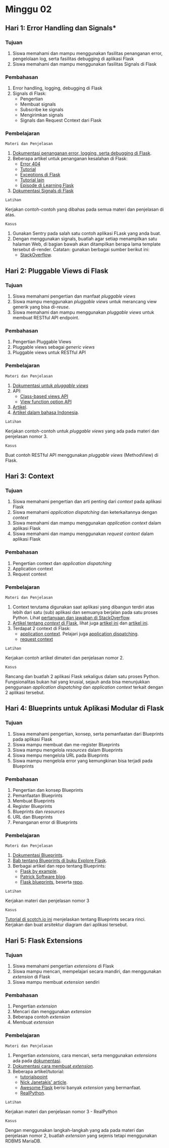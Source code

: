# Minggu 02

## Hari 1: Error Handling dan Signals*

### Tujuan

1. Siswa memahami dan mampu menggunakan fasilitas penanganan error, pengelolaan log, serta fasilitas
   debugging di aplikasi Flask
2. Siswa memahami dan mampu menggunakan fasilitas Signals di Flask

### Pembahasan

1. Error handling, logging, debugging di Flask
2. Signals di Flask:
    * Pengertian
    * Membuat signals
    * Subscribe ke signals
    * Mengirimkan signals
    * Signals dan Request Ccntext dari Flask

### Pembelajaran

```
Materi dan Penjelasan
```

1. [Dokumentasi penanganan error, logging, serta debugging di Flask](https://flask.palletsprojects.com/en/1.1.x/errorhandling/). 
2. Beberapa artikel untuk penanganan kesalahan di Flask:
    * [Error 404](https://www.geeksforgeeks.org/python-404-error-handling-in-flask/)
    * [Tutorial](https://blog.miguelgrinberg.com/post/the-flask-mega-tutorial-part-vii-error-handling)
    * [Exceptions di Flask](https://opensource.com/article/17/3/python-flask-exceptions)
    * [Tutorial lain](https://pythonprogramming.net/flask-error-handling-basics/)
    * [Episode di Learning Flask](https://pythonise.com/feed/flask/flask-error-handling)
3. [Dokumentasi Signals di Flask](https://flask.palletsprojects.com/en/1.1.x/signals/)

```
Latihan
```

Kerjakan contoh-contoh yang dibahas pada semua materi dan penjelasan di atas.


```
Kasus
```

1. Gunakan Sentry pada salah satu contoh aplikasi FLask yang anda buat. 
2. Dengan menggunakan signals, buatlah agar setiap menampilkan satu halaman Web, di bagian bawah
akan ditampilkan berapa lama template tersebut di-render. Catatan: gunakan berbagai sumber berikut
ini:
    * [StackOverflow](https://stackoverflow.com/questions/12273889/calculate-execution-time-for-every-page-in-pythons-flask).

## Hari 2:  Pluggable Views di Flask

### Tujuan

1. Siswa memahami pengertian dan manfaat *pluggable views*
2. Siswa mampu menggunakan *pluggable views* untuk merancang view generik yang bisa di-*reuse*.
3. Siswa memahami dan mampu menggunakan *pluggable views* untuk membuat RESTful API endpoint.

### Pembahasan

1. Pengertian Pluggable Views
2. Pluggable views sebagai *generic views*
3. Pluggable views untuk RESTful API

### Pembelajaran

```
Materi dan Penjelasan
```

1. [Dokumentasi untuk *pluggable views*](https://flask.palletsprojects.com/en/1.1.x/views/)
2. API:
    * [Class-based views API](https://flask.palletsprojects.com/en/1.1.x/api/?highlight=pluggable%20views#class-based-views) 
    * [View function option API](https://flask.palletsprojects.com/en/1.1.x/api/#view-function-options)
3. [Artikel](https://damyanon.net/post/flask-series-views/).
4. [Artikel dalam bahasa Indonesia](https://code.tutsplus.com/id/tutorials/building-restful-apis-with-flask-diy--cms-26625).

```
Latihan
```

Kerjakan contoh-contoh untuk *pluggable views* yang ada pada materi dan penjelasan nomor 3.

```
Kasus
```

Buat contoh RESTful API menggunakan *pluggable views* (MethodView) di Flask. 

## Hari 3: Context

### Tujuan

1. Siswa memahami pengertian dan arti penting dari *context* pada aplikasi Flask
2. Siswa memahami *application dispatching* dan keterkaitannya dengan *context*
3. Siswa memahami dan mampu menggunakan *application context* dalam aplikasi Flask
4. Siswa memahami dan mampu menggunakan *request context* dalam aplikasi Flask

### Pembahasan

1. Pengertian context dan *application dispatching*
2. Application context
3. Request context

### Pembelajaran

```
Materi dan Penjelasan
```

1. Context terutama digunakan saat aplikasi yang dibangun terdiri atas lebih dari satu (sub) aplikasi dan semuanya berjalan pada satu proses Python. Lihat [pertanyaan dan jawaban di StackOverflow](https://stackoverflow.com/questions/20036520/what-is-the-purpose-of-flasks-context-stacks).
2. [Artikel tentang *context* di Flask](http://kronosapiens.github.io/blog/2014/08/14/understanding-contexts-in-flask.html), lihat juga [artikel ini](https://overiq.com/flask-101/contexts-in-flask/) dan [artikel ini](https://hackingandslacking.com/demystifying-flasks-application-context-c7bd31a53817).
3. Terdapat 2 context di Flask: 
    * [application context](https://flask.palletsprojects.com/en/1.1.x/appcontext/). Pelajari juga [application dispatching](https://flask.palletsprojects.com/en/1.1.x/patterns/appdispatch/). 
    * [request context](https://flask.palletsprojects.com/en/1.1.x/reqcontext/)

```
Latihan
```

Kerjakan contoh artikel dimateri dan penjelasan nomor 2.


```
Kasus
```

Rancang dan buatlah 2 aplikasi Flask sekaligus dalam satu proses Python. Fungsionalitas bukan hal
yang krusial, sejauh anda bisa menunjukkan penggunaan *application dispatching* dan *application
context* terkait dengan 2 aplikasi tersebut.

## Hari 4: Blueprints untuk Aplikasi Modular di Flask

### Tujuan

1. Siswa memahami pengertian, konsep, serta pemanfaatan dari Blueprints pada aplikasi Flask
2. Siswa mampu membuat dan me-register Blueprints
3. Siswa mampu mengelola *resources* dalam Blueprints
4. Siswa mempu mengelola URL pada Blueprints
5. Siswa mampu mengelola error yang kemungkinan bisa terjadi pada Blueprints

### Pembahasan

1. Pengertian dan konsep Blueprints
2. Pemanfaatan Blueprints
3. Membuat Blueprints
4. Register Blueprints
5. Blueprints dan *resources*
6. URL dan Blueprints
7. Penanganan error di Blueprints

### Pembelajaran

```
Materi dan Penjelasan
```

1. [Dokumentasi Blueprints](https://flask.palletsprojects.com/en/1.1.x/blueprints/).
2. [Bab tentang Blueprints di buku Explore Flask](http://exploreflask.com/en/latest/blueprints.html).
3. Berbagai artikel dan repo tentang Blueprints:
    * [Flask by example](https://danidee10.github.io/2016/11/20/flask-by-example-8.html).
    * [Patrick Software blog](https://www.patricksoftwareblog.com/using-blueprints-to-organize-your-application/).
    * [Flask blueprints](https://hackersandslackers.com/organizing-flask-with-blueprints/), beserta
        [repo](https://github.com/hackersandslackers/flaskblueprint-tutorial).

```
Latihan
```

Kerjakan materi dan penjelasan nomor 3

```
Kasus
```

[Tutorial di scotch.io ini](https://scotch.io/tutorials/build-a-crud-web-app-with-python-and-flask-part-one) menjelaskan tentang Blueprints secara rinci. Kerjakan dan buat arsitektur diagram dari aplikasi tersebut.

## Hari 5: Flask Extensions

### Tujuan

1. Siswa memahami pengertian *extensions* di Flask
2. Siswa mampu mencari, mempelajari secara mandiri, dan menggunakan *extension* di Flask
3. Siswa mampu membuat *extension* sendiri

### Pembahasan

1. Pengertian *extension*
2. Mencari dan menggunakan *extension*
3. Beberapa contoh *extension*
4. Membuat *extension*

### Pembelajaran

```
Materi dan Penjelasan
```

1. Pengertian *extensions*, cara mencari, serta menggunakan *extensions* ada pada [dokumentasi](https://flask.palletsprojects.com/en/1.1.x/extensions/).
2. [Dokumentasi cara membuat *extension*](https://flask.palletsprojects.com/en/1.1.x/extensiondev/).
3. Beberapa artikel/tutorial:
    * [tutorialspoint](https://www.tutorialspoint.com/flask/flask_extensions.htm)
    * [Nick Janetakis'  article](https://nickjanetakis.com/blog/15-useful-flask-extensions-and-libraries-that-i-use-in-every-project).
    * [Awesome Flask](https://github.com/humiaozuzu/awesome-flask) berisi banyak *extension* yang bermanfaat.
    * [RealPython](https://realpython.com/using-flask-login-for-user-management-with-flask/).

```
Latihan
```

Kerjakan materi dan penjelasan nomor 3 - RealPython

```
Kasus
```

Dengan menggunakan langkah-langkah yang ada pada materi dan penjelasan nomor 2, buatlah *extension*
yang sejenis tetapi menggunakan RDBMS MariaDB.

